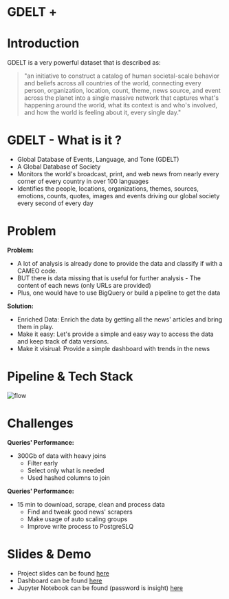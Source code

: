 # GDELT +

# Introduction

GDELT is a very powerful dataset that is described as: 
> "an initiative to construct a catalog of human societal-scale behavior and beliefs across all countries of the world, connecting every person, organization, location, count, theme, news source, and event across the planet into a single massive network that captures what's happening around the world, what its context is and who's involved, and how the world is feeling about it, every single day."

# GDELT - What is it ?
  - Global Database of Events, Language, and Tone (GDELT)
  - A Global Database of Society
  - Monitors the world's broadcast, print, and web news from nearly every corner of every country in over 100 languages
  - Identifies the people, locations, organizations, themes, sources, emotions, counts, quotes, images and events driving our global society every second of every day

# Problem
**Problem:**
  - A lot of analysis is already done to provide the data and classify if with a CAMEO code.
  - BUT there is data missing that is useful for further analysis - The content of each news (only URLs are provided)
  - Plus, one would have to use BigQuery or build a pipeline to get the data

**Solution:**

  - Enriched Data: Enrich the data by getting all the news' articles and bring them in play.
  - Make it easy: Let's provide a simple and easy way to access the data and keep track of data versions.
  - Make it visirual: Provide a simple dashboard with trends in the news
 

# Pipeline & Tech Stack

![flow](https://drive.google.com/uc?export=view&id=1_3TVBhe78vlsoAEYWXv8tLum2X4qZEJH)

# Challenges
**Queries' Performance:**

- 300Gb of data with heavy joins
    - Filter early
    - Select only what is needed
    - Used hashed columns to join
    
**Queries' Performance:**

- 15 min to download, scrape, clean and process data
    - Find and tweak good news' scrapers
    - Make usage of auto scaling groups
    - Improve write process to PostgreSLQ
        
# Slides & Demo
- Project slides can be found [here](http://bit.ly/gdeltplus)
- Dashboard can be found [here](http://datadigest.club)
- Jupyter Notebook can be found (password is insight) [here](http://www.datadigest.club:8888/notebooks/jup/GDELT%2B.ipynb)    
    
   
